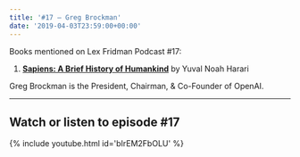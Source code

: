```yaml
---
title: '#17 – Greg Brockman'
date: '2019-04-03T23:59:00+00:00'
---
```


Books mentioned on Lex Fridman Podcast #17:

1. <b><a href="https://amzn.to/3Vb2trj" target="_blank" rel="sponsored noopener noreferrer">Sapiens: A Brief History of Humankind</a></b> by Yuval Noah Harari

<!--more-->

Greg Brockman is the President, Chairman, &amp; Co-Founder of OpenAI.

- - - - - -

## Watch or listen to episode #17

{% include youtube.html id='bIrEM2FbOLU' %}